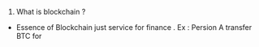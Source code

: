 1. What is blockchain ?
  - Essence of Blockchain just service for finance . Ex : Persion A transfer BTC for  